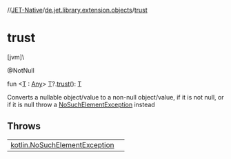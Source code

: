 //[JET-Native](../../index.md)/[de.jet.library.extension.objects](index.md)/[trust](trust.md)

# trust

[jvm]\

@NotNull

fun &lt;[T](trust.md) : [Any](https://kotlinlang.org/api/latest/jvm/stdlib/kotlin/-any/index.html)&gt; [T](trust.md)?.[trust](trust.md)(): [T](trust.md)

Converts a nullable object/value to a non-null object/value, if it is not null, or if it is null throw a [NoSuchElementException](https://kotlinlang.org/api/latest/jvm/stdlib/kotlin/-no-such-element-exception/index.html) instead

## Throws

| | |
|---|---|
| [kotlin.NoSuchElementException](https://kotlinlang.org/api/latest/jvm/stdlib/kotlin/-no-such-element-exception/index.html) |  |

